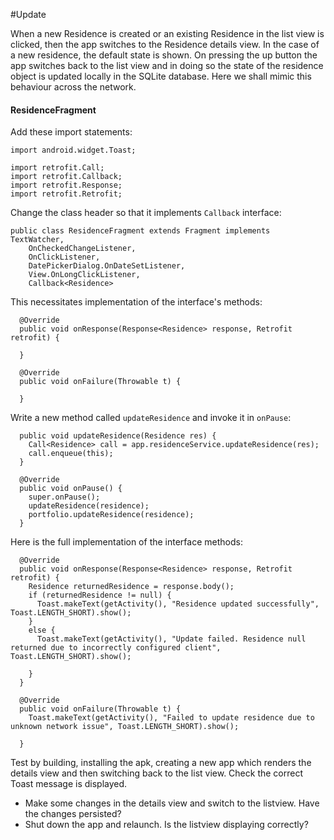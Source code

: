 #Update

When a new Residence is created or an existing Residence in the list view is clicked, then the app switches to the Residence details view. In the case of a new residence, the default state is shown. On pressing the up button the app switches back to the list view and in doing so the state of the residence object is updated locally in the SQLite database. Here we shall mimic this behaviour across the network.

<h4>ResidenceFragment</h4>

Add these import statements:

```
import android.widget.Toast;

import retrofit.Call;
import retrofit.Callback;
import retrofit.Response;
import retrofit.Retrofit;

```

Change the class header so that it implements `Callback` interface:

```
public class ResidenceFragment extends Fragment implements TextWatcher,
    OnCheckedChangeListener,
    OnClickListener,
    DatePickerDialog.OnDateSetListener,
    View.OnLongClickListener,
    Callback<Residence>

```

This necessitates implementation of the interface's methods:

```
  @Override
  public void onResponse(Response<Residence> response, Retrofit retrofit) {
    
  }

  @Override
  public void onFailure(Throwable t) {

  }
```

Write a new method called `updateResidence` and invoke it in `onPause`:

```
  public void updateResidence(Residence res) {
    Call<Residence> call = app.residenceService.updateResidence(res);
    call.enqueue(this);
  }
```

```
  @Override
  public void onPause() {
    super.onPause();
    updateResidence(residence);
    portfolio.updateResidence(residence);
  }

```

Here is the full implementation of the interface methods:

```
  @Override
  public void onResponse(Response<Residence> response, Retrofit retrofit) {
    Residence returnedResidence = response.body();
    if (returnedResidence != null) {
      Toast.makeText(getActivity(), "Residence updated successfully", Toast.LENGTH_SHORT).show();
    }
    else {
      Toast.makeText(getActivity(), "Update failed. Residence null returned due to incorrectly configured client", Toast.LENGTH_SHORT).show();

    }
  }

  @Override
  public void onFailure(Throwable t) {
    Toast.makeText(getActivity(), "Failed to update residence due to unknown network issue", Toast.LENGTH_SHORT).show();

  }
```

Test by building, installing the apk, creating a new app which renders the details view and then switching back to the list view. Check the correct Toast message is displayed. 

- Make some changes in the details view and switch to the listview. Have the changes persisted?
- Shut down the app and relaunch. Is the listview displaying correctly?
